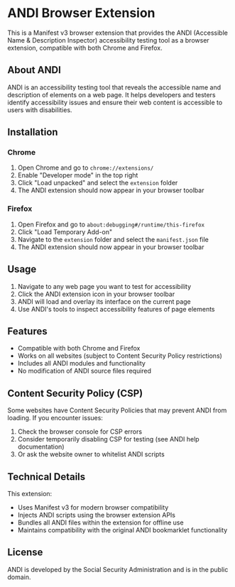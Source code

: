 # ANDI Browser Extension

This is a Manifest v3 browser extension that provides the ANDI (Accessible Name & Description Inspector) accessibility testing tool as a browser extension, compatible with both Chrome and Firefox.

## About ANDI

ANDI is an accessibility testing tool that reveals the accessible name and description of elements on a web page. It helps developers and testers identify accessibility issues and ensure their web content is accessible to users with disabilities.

## Installation

### Chrome
1. Open Chrome and go to `chrome://extensions/`
2. Enable "Developer mode" in the top right
3. Click "Load unpacked" and select the `extension` folder
4. The ANDI extension should now appear in your browser toolbar

### Firefox
1. Open Firefox and go to `about:debugging#/runtime/this-firefox`
2. Click "Load Temporary Add-on"
3. Navigate to the `extension` folder and select the `manifest.json` file
4. The ANDI extension should now appear in your browser toolbar

## Usage

1. Navigate to any web page you want to test for accessibility
2. Click the ANDI extension icon in your browser toolbar
3. ANDI will load and overlay its interface on the current page
4. Use ANDI's tools to inspect accessibility features of page elements

## Features

- Compatible with both Chrome and Firefox
- Works on all websites (subject to Content Security Policy restrictions)
- Includes all ANDI modules and functionality
- No modification of ANDI source files required

## Content Security Policy (CSP)

Some websites have Content Security Policies that may prevent ANDI from loading. If you encounter issues:

1. Check the browser console for CSP errors
2. Consider temporarily disabling CSP for testing (see ANDI help documentation)
3. Or ask the website owner to whitelist ANDI scripts

## Technical Details

This extension:
- Uses Manifest v3 for modern browser compatibility
- Injects ANDI scripts using the browser extension APIs
- Bundles all ANDI files within the extension for offline use
- Maintains compatibility with the original ANDI bookmarklet functionality

## License

ANDI is developed by the Social Security Administration and is in the public domain.